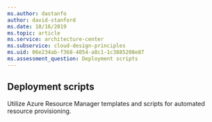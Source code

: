 ```yaml
---
ms.author: dastanfo
author: david-stanford
ms.date: 10/16/2019
ms.topic: article
ms.service: architecture-center
ms.subservice: cloud-design-principles
ms.uid: 06e234ab-f368-4054-a8c1-1c3885208e87
ms.assessment_question: Deployment scripts
---
```

## Deployment scripts

Utilize Azure Resource Manager templates and scripts for automated resource provisioning.
